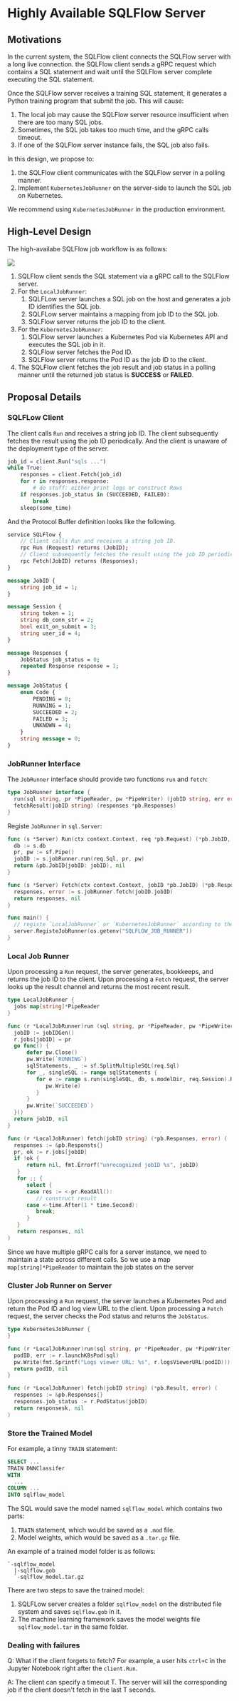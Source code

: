 # Highly Available SQLFlow Server

## Motivations

In the current system, the SQLFlow client connects the SQLFlow server with a long live connection.
the SQLFlow client sends a gRPC request which contains a SQL statement and wait until the SQLFlow server complete executing the SQL statement.

Once the SQLFlow server receives a training SQL statement, it generates a Python training program that submit the job. This will cause:

1. The local job may cause the SQLFlow server resource insufficient when there are too many SQL jobs.
1. Sometimes, the SQL job takes too much time, and the gRPC calls timeout.
1. If one of the SQLFlow server instance fails, the SQL job also fails.

In this design, we propose to:

1. the SQLFlow client communicates with the SQLFlow server in a polling manner.
1. Implement `KubernetesJobRunner` on the server-side to launch the SQL job on Kubernetes.

We recommend using `KubernetesJobRunner` in the production environment.

## High-Level Design

The high-availabe SQLFlow job workflow is as follows:

<img src="figures/cluster_job_runner.png">

1. SQLFlow client sends the SQL statement via a gRPC call to the SQLFlow server.
1. For the `LocalJobRunner`:
    1. SQLFLow server launches a SQL job on the host and generates a job ID identifies the SQL job.
    1. SQLFLow server maintains a mapping from job ID to the SQL job.
    1. SQLFlow server returns the job ID to the client.
1. For the `KubernetesJobRunner`:
    1. SQLFlow server launches a Kubernetes Pod via Kubernetes API and executes the SQL job in it.
    1. SQLFlow server fetches the Pod ID.
    1. SQLFlow server returns the Pod ID as the job ID to the client.
1. The SQLFlow client fetches the job result and job status in a polling manner until the returned job status is **SUCCESS** or **FAILED**.

## Proposal Details

### SQLFLow Client

The client calls `Run` and receives a string job ID. The client subsequently fetches the result using the job ID periodically. And the client is unaware of the deployment type of the server.

```python
job_id = client.Run("sqls ...")
while True:
    responses = client.Fetch(job_id)
    for r in responses.response:
        # do stuff: either print logs or construct Rows
    if responses.job_status in (SUCCEEDED, FAILED):
        break
    sleep(some_time)
```

And the Protocol Buffer definition looks like the following.

```proto
service SQLFlow {
    // Client calls Run and receives a string job ID.
    rpc Run (Request) returns (JobID);
    // Client subsequently fetches the result using the job ID periodically.
    rpc Fetch(JobID) returns (Responses);
}

message JobID {
    string job_id = 1;
}

message Session {
    string token = 1;
    string db_conn_str = 2;
    bool exit_on_submit = 3;
    string user_id = 4;
}

message Responses {
    JobStatus job_status = 0;
    repeated Response response = 1;
}

message JobStatus {
    enum Code {
        PENDING = 0;
        RUNNING = 1;
        SUCCEEDED = 2;
        FAILED = 3;
        UNKNOWN = 4;
    }
    string message = 0;
}
```

### JobRunner Interface

The `JobRunner` interface should provide two functions `run` and `fetch`:

```go
type JobRunner interface {
  run(sql string, pr *PipeReader, pw *PipeWriter) (jobID string, err error){
  fetchResult(jobID string) (responses *pb.Responses)
}
```

Registe `JobRunner` in `sql.Server`:

```go
func (s *Server) Run(ctx context.Context, req *pb.Request) (*pb.JobID, error) {
  db := s.db
  pr, pw := sf.Pipe()
  jobID := s.jobRunner.run(req.Sql, pr, pw)
  return &pb.JobID{jobID: jobID), nil
}

func (s *Server) Fetch(ctx context.Context, jobID *pb.JobID) (*pb.Responses, error) {
  responses, error := s.jobRunner.fetch(jobID.jobID)
  return responses, nil
}

func main() {
  // registe `LocalJobRunner` or `KubernetesJobRunner` according to the env variable `SQLFLOW_JOB_RUNNER`
  server.RegisteJobRunner(os.getenv("SQLFLOW_JOB_RUNNER"))
}
```

### Local Job Runner

Upon processing a `Run` request, the server generates, bookkeeps, and returns the job ID to the client. Upon processing a `Fetch` request, the server looks up the result channel and returns the most recent result.

```go
type LocalJobRunner {
  jobs map[string]*PipeReader
}

func (r *LocalJobRunner)run (sql string, pr *PipeReader, pw *PipeWriter) (string, error){
  jobID := jobIDGen()
  r.jobs[jobID] = pr
  go func() {
      defer pw.Close()
      pw.Write(`RUNNING`)
      sqlStatements, _ := sf.SplitMultipleSQL(req.Sql)
      for _, singleSQL := range sqlStatements {
         for e := range s.run(singleSQL, db, s.modelDir, req.Session).ReadAll() {
            pw.Write(e)
         }
      }
      pw.Write(`SUCCEEDED`)
  }()
  return jobID, nil
}

func (r *LocalJobRunner) fetch(jobID string) (*pb.Responses, error) (
  responses := &pb.Responsts{}
  pr, ok := r.jobs[jobID]
  if !ok {
      return nil, fmt.Errorf("unrecognized jobID %s", jobID)
   }
   for ;; {
      select {
      case res := <-pr.ReadAll():
         // construct result
      case <-time.After(1 * time.Second):
         break;
      }
   }
   return responses, nil
)

```

Since we have multiple gRPC calls for a server instance, we need to maintain a state across different calls.
So we use a map `map[string]*PipeReader` to maintain the job states on the server

### Cluster Job Runner on Server

Upon processing a `Run` request, the server launches a Kubernetes Pod and return the Pod ID and log view URL to the client.
Upon processing a `Fetch` request, the server checks the Pod status and returns the `JobStatus`.

```go
type KubernetesJobRunner {
}

func (r *LocalJobRunner)run(sql string, pr *PipeReader, pw *PipeWriter) (string, error){
  podID, err := r.launchK8sPod(sql)
  pw.Write(fmt.Sprintf("Logs viewer URL: %s", r.logsViewerURL(podID)))
  return podID, nil
}

func (r *LocalJobRunner) fetch(jobID string) (*pb.Result, error) (
  responses := &pb.Responses{}
  responses.job_status := r.PodStatus(jobID)
  return responsesk, nil
)
```

### Store the Trained Model

For example, a tinny `TRAIN` statement:

``` sql
SELECT ...
TRAIN DNNClassifer
WITH
  ...
COLUMN ...
INTO sqlflow_model
```

The SQL would save the model named `sqlflow_model` which contains two parts:

1. `TRAIN` statement, which would be saved as a `.mod` file.
1. Model weights, which would be saved as a `.tar.gz` file.

An example of a trained model folder is as follows:

``` text
`-sqlflow_model
  |-sqlflow.gob
  `-sqlflow_model.tar.gz
```

There are two steps to save the trained model:

1. SQLFLow server creates a folder `sqlflow_model` on the distributed file system and saves `sqlflow.gob` in it.
1. The machine learning framework saves the model weights file `sqlflow_model.tar` in the same folder.

### Dealing with failures

Q: What if the client forgets to fetch? For example, a user hits `ctrl+C` in the Jupyter Notebook right after the `client.Run`.

A: The client can specify a timeout T. The server will kill the corresponding job if the client doesn't fetch in the last T seconds.
